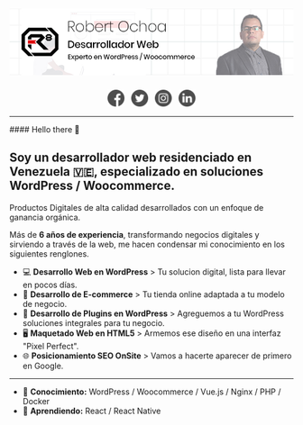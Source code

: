 # [![Robert Ochoa header](https://github.com/ochoarobert1/ochoarobert1/blob/master/github.jpg)](https://robertochoa.com.ve)
<p align="center">
    <a href="https://www.facebook.com/robertochoaweb"><img height="30" src="https://github.com/ochoarobert1/ochoarobert1/blob/master/facebook.png?raw=true"></a>&nbsp;&nbsp;
    <a href="https://twitter.com/choarobert1"><img height="30" src="https://github.com/ochoarobert1/ochoarobert1/blob/master/twitter.png?raw=true"></a>&nbsp;&nbsp;
    <a href="https://www.instagram.com/ochoarob1"><img height="30" src="https://github.com/ochoarobert1/ochoarobert1/blob/master/instagram.png?raw=true"></a>&nbsp;&nbsp;
    <a href="https://www.linkedin.com/in/ochoarobert1/"><img height="30" src="https://github.com/ochoarobert1/ochoarobert1/blob/master/linkedin.png?raw=true"></a>
</p>

<hr>
#### Hello there 👋

## Soy un desarrollador web residenciado en **Venezuela 🇻🇪**, especializado en soluciones **WordPress / Woocommerce**.

Productos Digitales de alta calidad desarrollados con un enfoque de ganancia orgánica.

Más de **6 años de experiencia**, transformando negocios digitales y sirviendo a través de la web, me hacen condensar mi conocimiento en los siguientes renglones.

- 💻 **Desarrollo Web en WordPress** > Tu solucion digital, lista para llevar en pocos días.
- 🛒 **Desarrollo de E-commerce** > Tu tienda online adaptada a tu modelo de negocio.
- 🔌 **Desarrollo de Plugins en WordPress** > Agreguemos a tu WordPress soluciones integrales para tu negocio.
- 🖥️ **Maquetado Web en HTML5** > Armemos ese diseño en una interfaz "Pixel Perfect".
- 🌐 **Posicionamiento SEO OnSite** > Vamos a hacerte aparecer de primero en Google.

<hr>

- 🔭 **Conocimiento:** WordPress / Woocommerce / Vue.js / Nginx / PHP / Docker
- 🌱 **Aprendiendo:** React / React Native
